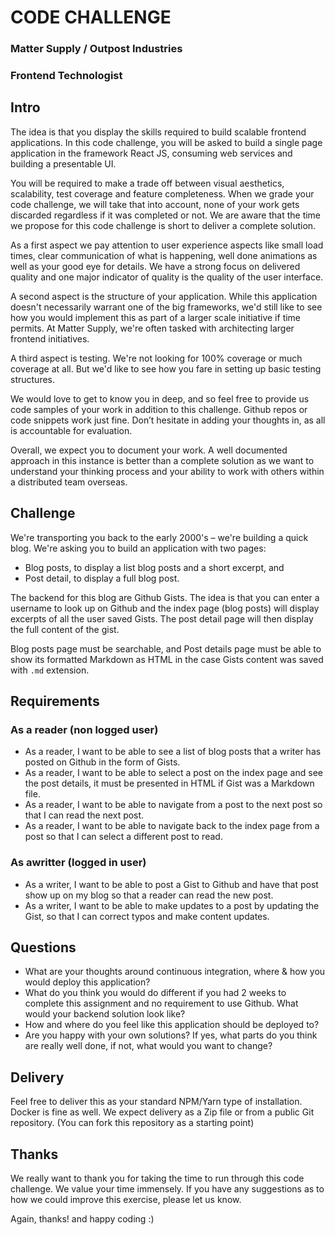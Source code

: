 # CODE CHALLENGE
### Matter Supply / Outpost Industries
### Frontend Technologist

						
## Intro

The idea is that you display the skills required to build scalable frontend applications. In this code challenge, you will be asked to build a single page application in the framework React JS, consuming web services and building a presentable UI.

You will be required to make a trade off between visual aesthetics, scalability, test coverage and feature completeness. When we grade your code challenge, we will take that into account, none of your work gets discarded regardless if it was completed or not. We are aware that the time we propose for this code challenge is short to deliver a complete solution.

As a first aspect we pay attention to user experience aspects like small load times, clear communication of what is happening, well done animations as well as your good eye for details. We have a strong focus on delivered quality and one major indicator of quality is the quality of the user interface.

A second aspect is the structure of your application. While this application doesn't necessarily warrant one of the big frameworks, we'd still like to see how you would implement this as part of a larger scale initiative if time permits. At Matter Supply, we're often tasked with architecting larger frontend initiatives.

A third aspect is testing. We're not looking for 100% coverage or much coverage at all. But we'd like to see how you fare in setting up basic testing structures.

We would love to get to know you in deep, and so feel free to provide us code samples of your work in addition to this challenge. Github repos or code snippets work just fine. Don’t hesitate in adding your thoughts in, as all is accountable for evaluation.

Overall, we expect you to document your work. A well documented approach in this instance is better than a complete solution as we want to understand your thinking process and your ability to work with others within a distributed team overseas.

## Challenge

We're transporting you back to the early 2000's – we're building a quick blog. We're asking you to build an application with two pages:

- Blog posts, to display a list blog posts and a short excerpt, and
- Post detail, to display a full blog post. 

The backend for this blog are Github Gists. The idea is that you can enter  a username to look up on Github and the index page (blog posts) will display excerpts of all the user saved Gists. The post detail page will then display the full content of the gist. 

Blog posts page must be searchable, and Post details page must be able to show its formatted Markdown as HTML in the case Gists content was saved with `.md` extension.

## Requirements

### As a reader (non logged user)

- As a reader, I want to be able to see a list of blog posts that a writer has posted on Github in the form of Gists.
- As a reader, I want to be able to select a post on the index page and see the post details, it must be presented in HTML if Gist was a Markdown file.
- As a reader, I want to be able to navigate from a post to the next post so that I can read the next post.
- As a reader, I want to be able to navigate back to the index page from a post so that I can select a different post to read.

### As awritter (logged in user)

- As a writer, I want to be able to post a Gist to Github and have that post show up on my blog so that a reader can read the new post.
- As a writer, I want to be able to make updates to a post by updating the Gist,  so that I can correct typos and make content updates.

## Questions

- What are your thoughts around continuous integration, where & how you would deploy this application?
- What do you think you would do different if you had 2 weeks to complete this assignment and no requirement to use Github. What would your backend solution look like?
- How and where do you feel like this application should be deployed to?
- Are you happy with your own solutions? If yes, what parts do you think are really well done, if not, what would you want to change?

## Delivery

Feel free to deliver this as your standard NPM/Yarn type of installation. Docker is fine as well. We expect delivery as a Zip file or from a public Git repository. (You can fork this repository as a starting point)

## Thanks

We really want to thank you for taking the time to run through this code challenge. We value your time immensely. If you have any suggestions as to how we could improve this exercise, please let us know.

Again, thanks! and happy coding :)
